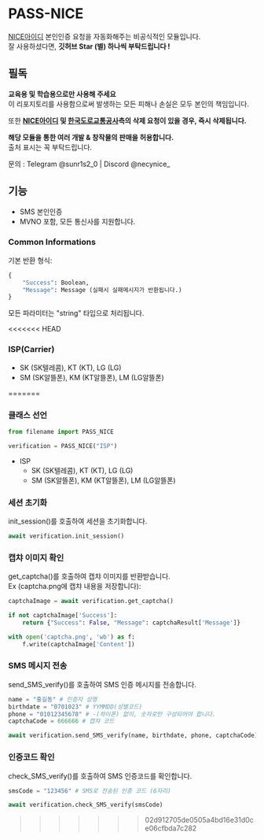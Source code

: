 # PASS-NICE
[NICE아이디](https://www.niceid.co.kr/index.nc/index.nc) 본인인증 요청을 자동화해주는 비공식적인 
모듈입니다.<br>
잘 사용하셨다면, **깃허브 Star (별) 하나씩 부탁드립니다 !**

## 필독
**교육용 및 학습용으로만 사용해 주세요**<br>
이 리포지토리를 사용함으로써 발생하는 모든 피해나 손실은 모두 본인의 책임입니다. 

또한 **[NICE아이디](https://www.niceid.co.kr/index.nc/index.nc) 및 [한국도로교통공사](https://ex.co.kr/)측의 삭제 요청이 있을 경우, 즉시 삭제됩니다.**<br>

**해당 모듈을 통한 여러 개발 & 창작물의 판매을 허용합니다.**<br>
출처 표시는 꼭 부탁드립니다.<br>

문의 : Telegram @sunr1s2_0 | Discord @necynice_<br>

## 기능
- SMS 본인인증
- MVNO 포함, 모든 통신사를 지원합니다.

### Common Informations
기본 반환 형식:
```py
{
    "Success": Boolean,
    "Message": Message (실패시 실패메시지가 반환됩니다.)
}
```
모든 파라미터는 "string" 타입으로 처리됩니다.

<<<<<<< HEAD
### ISP(Carrier)
- SK (SK텔레콤), KT (KT), LG (LG)
- SM (SK알뜰폰), KM (KT알뜰폰), LM (LG알뜰폰)

=======
### 클래스 선언
```py
from filename import PASS_NICE

verification = PASS_NICE("ISP")
```
* ISP 
    * SK (SK텔레콤), KT (KT), LG (LG)
    * SM (SK알뜰폰), KM (KT알뜰폰), LM (LG알뜰폰)

### 세션 초기화
init_session()를 호출하여 세션을 초기화합니다.
```py
await verification.init_session()
```

### 캡챠 이미지 확인
get_captcha()를 호출하여 캡챠 이미지를 반환받습니다.<br>
Ex (captcha.png에 캡챠 내용을 저장합니다): 
```py
captchaImage = await verification.get_captcha()

if not captchaImage['Success']:
    return {"Success": False, "Message": captchaResult['Message']}

with open('captcha.png', 'wb') as f:
    f.write(captchaImage['Content'])
```

### SMS 메시지 전송
send_SMS_verify()를 호출하여 SMS 인증 메시지를 전송합니다.
```py
name = "홍길동" # 인증자 성명
birthdate = "0701023" # YYMMDD(성별코드)
phone = "01012345678" # -(하이폰) 없이, 숫자로만 구성되어야 합니다.
captchaCode = 666666 # 캡챠 코드

await verification.send_SMS_verify(name, birthdate, phone, captchaCode)
```

### 인증코드 확인
check_SMS_verify()를 호출하여 SMS 인증코드를 확인합니다.
```py
smsCode = "123456" # SMS로 전송된 인증 코드 (6자리)

await verification.check_SMS_verify(smsCode)
```
>>>>>>> 02d912705de0505a4bd16e31d0ce06cfbda7c282
